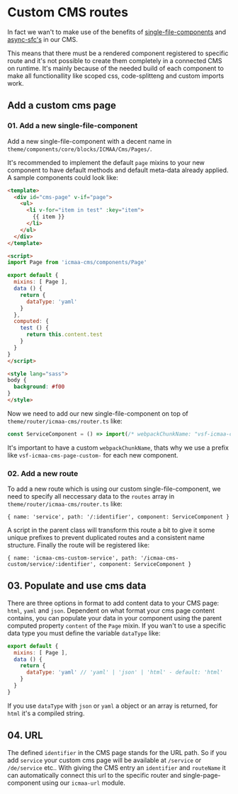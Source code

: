 # Custom CMS routes

In fact we wan't to make use of the benefits of [single-file-components](https://vuejs.org/v2/guide/single-file-components.html) and [async-sfc's](https://vuejs.org/v2/guide/components-dynamic-async.html) in our CMS.

This means that there must be a rendered component registered to specific route and it's not possible to create them completely in a connected CMS on runtime. It's mainly because of the needed build of each component to make all functionallity like scoped css, code-splitteng and custom imports work.

## Add a custom cms page

### 01. Add a new single-file-component

Add a new single-file-component with a decent name in `theme/components/core/blocks/ICMAA/Cms/Pages/`.

It's recommended to implement the default `page` mixins to your new component to have default methods and default meta-data already applied. A sample components could look like:
```html
<template>
  <div id="cms-page" v-if="page">
    <ul>
      <li v-for="item in test" :key="item">
        {{ item }}
      </li>
    </ul>
  </div>
</template>

<script>
import Page from 'icmaa-cms/components/Page'

export default {
  mixins: [ Page ],
  data () {
    return {
      dataType: 'yaml'
    }
  },
  computed: {
    test () {
      return this.content.test
    }
  }
}
</script>

<style lang="sass">
body {
  background: #f00
}
</style>
```

Now we need to add our new single-file-component on top of `theme/router/icmaa-cms/router.ts` like:

```javascript
const ServiceComponent = () => import(/* webpackChunkName: "vsf-icmaa-cms-page-custom-service" */ 'theme/components/core/blocks/ICMAA/Cms/Pages/Service.vue')
```

It's important to have a custom `webpackChunkName`, thats why we use a prefix like `vsf-icmaa-cms-page-custom-` for each new component.

### 02. Add a new route

To add a new route which is using our custom single-file-component, we need to specify all neccessary data to the `routes` array in `theme/router/icmaa-cms/router.ts` like:

```
{ name: 'service', path: '/:identifier', component: ServiceComponent }
```

A script in the parent class will transform this route a bit to give it some unique prefixes to prevent duplicated routes and a consistent name structure. Finally the route will be registered like:

```
{ name: 'icmaa-cms-custom-service', path: '/icmaa-cms-custom/service/:identifier', component: ServiceComponent }
```

## 03. Populate and use cms data

There are three options in format to add content data to your CMS page: `html`, `yaml` and `json`.
Dependent on what format your cms page content contains, you can populate your data in your component using the parent computed property `content` of the `Page` mixin. If you wan't to use a specific data type you must define the variable `dataType` like:

```javascript
export default {
  mixins: [ Page ],
  data () {
    return {
      dataType: 'yaml' // 'yaml' | 'json' | 'html' - default: 'html'
    }
  }
}
```

If you use `dataType`  with `json` or `yaml` a object or an array is returned, for `html` it's a compiled string.

## 04. URL

The defined `identifier` in the CMS page stands for the URL path. So if you add `service` your custom cms page will be available at `/service` or `/de/service` etc.. With giving the CMS entry an `identifier` and `routeName` it can automatically connect this url to the specific router and single-page-component using our `icmaa-url` module.
